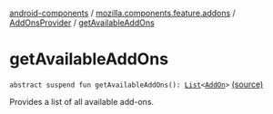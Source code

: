 [android-components](../../index.md) / [mozilla.components.feature.addons](../index.md) / [AddOnsProvider](index.md) / [getAvailableAddOns](./get-available-add-ons.md)

# getAvailableAddOns

`abstract suspend fun getAvailableAddOns(): `[`List`](https://kotlinlang.org/api/latest/jvm/stdlib/kotlin.collections/-list/index.html)`<`[`AddOn`](../-add-on/index.md)`>` [(source)](https://github.com/mozilla-mobile/android-components/blob/master/components/feature/addons/src/main/java/mozilla/components/feature/addons/AddOnsProvider.kt#L14)

Provides a list of all available add-ons.


